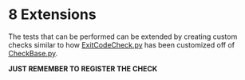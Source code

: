 # 8 Extensions
The tests that can be performed can be extended by creating custom checks
similar to how [ExitCodeCheck.py](../checks/ExitCodeCheck.py) has been
customized off of [CheckBase.py](../checks/CheckBase.py).

**JUST REMEMBER TO REGISTER THE CHECK**
